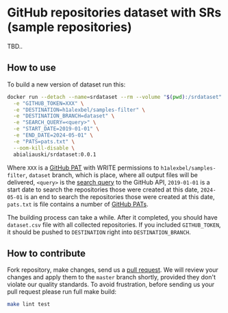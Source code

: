 # GitHub repositories dataset with SRs (sample repositories)

TBD..

## How to use

To build a new version of dataset run this:

```bash
docker run --detach --name=srdataset --rm --volume "$(pwd):/srdataset" \
  -e "GITHUB_TOKEN=XXX" \
  -e "DESTINATION=h1alexbel/samples-filter" \
  -e "DESTINATION_BRANCH=dataset" \
  -e "SEARCH_QUERY=<query>" \
  -e "START_DATE=2019-01-01" \
  -e "END_DATE=2024-05-01" \
  -e "PATS=pats.txt" \
  --oom-kill-disable \
  abialiauski/srdataset:0.0.1
```

Where `XXX` is a [GitHub PAT] with WRITE permissions to
`h1alexbel/samples-filter`, `dataset` branch, which is place, where all output
files will be delivered, `<query>` is the [search query] to the GitHub API,
`2019-01-01` is a start date to search the repositories those were created at
this date, `2024-05-01` is an end to search the repositories those were created
at this date, `pats.txt` is file contains a number of [GitHub PATs].

The building process can take a while. After it completed, you should have
`dataset.csv` file with all collected repositories. If you included
`GITHUB_TOKEN`, it should be pushed to `DESTINATION` right into
`DESTINATION_BRANCH`.

## How to contribute

Fork repository, make changes, send us a [pull request](https://www.yegor256.com/2014/04/15/github-guidelines.html).
We will review your changes and apply them to the `master` branch shortly,
provided they don't violate our quality standards. To avoid frustration,
before sending us your pull request please run full make build:

```bash
make lint test
```

[GitHub PAT]: https://docs.github.com/en/authentication/keeping-your-account-and-data-secure/managing-your-personal-access-tokens
[GitHub PATs]: https://docs.github.com/en/authentication/keeping-your-account-and-data-secure/managing-your-personal-access-tokens
[search query]: https://docs.github.com/en/search-github/searching-on-github/searching-for-repositories
